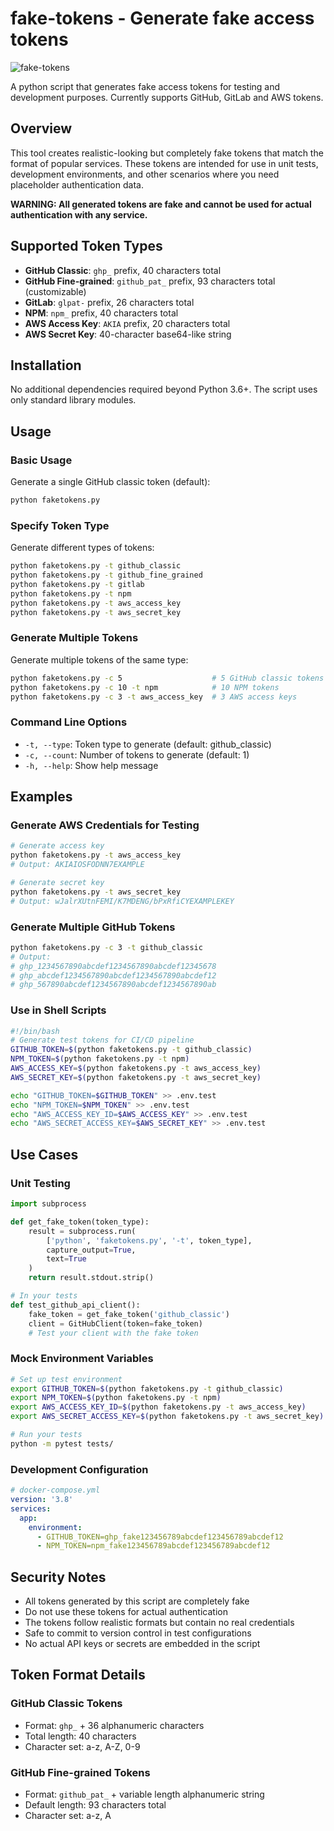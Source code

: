 # fake-tokens - Generate fake access tokens

![fake-tokens](images/faketokens-banner-smaller.png)

A python script that generates fake access tokens for testing and development purposes.  Currently supports GitHub, GitLab and AWS tokens.

## Overview

This tool creates realistic-looking but completely fake tokens that match the format of popular services. These tokens are intended for use in unit tests, development environments, and other scenarios where you need placeholder authentication data.

**WARNING: All generated tokens are fake and cannot be used for actual authentication with any service.**

## Supported Token Types

- **GitHub Classic**: `ghp_` prefix, 40 characters total
- **GitHub Fine-grained**: `github_pat_` prefix, 93 characters total (customizable)
- **GitLab**: `glpat-` prefix, 26 characters total
- **NPM**: `npm_` prefix, 40 characters total
- **AWS Access Key**: `AKIA` prefix, 20 characters total
- **AWS Secret Key**: 40-character base64-like string

## Installation

No additional dependencies required beyond Python 3.6+. The script uses only standard library modules.

## Usage

### Basic Usage

Generate a single GitHub classic token (default):
```bash
python faketokens.py
```

### Specify Token Type

Generate different types of tokens:
```bash
python faketokens.py -t github_classic
python faketokens.py -t github_fine_grained
python faketokens.py -t gitlab
python faketokens.py -t npm
python faketokens.py -t aws_access_key
python faketokens.py -t aws_secret_key
```

### Generate Multiple Tokens

Generate multiple tokens of the same type:
```bash
python faketokens.py -c 5                    # 5 GitHub classic tokens
python faketokens.py -c 10 -t npm            # 10 NPM tokens
python faketokens.py -c 3 -t aws_access_key  # 3 AWS access keys
```

### Command Line Options

- `-t, --type`: Token type to generate (default: github_classic)
- `-c, --count`: Number of tokens to generate (default: 1)
- `-h, --help`: Show help message

## Examples

### Generate AWS Credentials for Testing

```bash
# Generate access key
python faketokens.py -t aws_access_key
# Output: AKIAIOSFODNN7EXAMPLE

# Generate secret key
python faketokens.py -t aws_secret_key
# Output: wJalrXUtnFEMI/K7MDENG/bPxRfiCYEXAMPLEKEY
```

### Generate Multiple GitHub Tokens

```bash
python faketokens.py -c 3 -t github_classic
# Output:
# ghp_1234567890abcdef1234567890abcdef12345678
# ghp_abcdef1234567890abcdef1234567890abcdef12
# ghp_567890abcdef1234567890abcdef1234567890ab
```

### Use in Shell Scripts

```bash
#!/bin/bash
# Generate test tokens for CI/CD pipeline
GITHUB_TOKEN=$(python faketokens.py -t github_classic)
NPM_TOKEN=$(python faketokens.py -t npm)
AWS_ACCESS_KEY=$(python faketokens.py -t aws_access_key)
AWS_SECRET_KEY=$(python faketokens.py -t aws_secret_key)

echo "GITHUB_TOKEN=$GITHUB_TOKEN" >> .env.test
echo "NPM_TOKEN=$NPM_TOKEN" >> .env.test
echo "AWS_ACCESS_KEY_ID=$AWS_ACCESS_KEY" >> .env.test
echo "AWS_SECRET_ACCESS_KEY=$AWS_SECRET_KEY" >> .env.test
```

## Use Cases

### Unit Testing

```python
import subprocess

def get_fake_token(token_type):
    result = subprocess.run(
        ['python', 'faketokens.py', '-t', token_type], 
        capture_output=True, 
        text=True
    )
    return result.stdout.strip()

# In your tests
def test_github_api_client():
    fake_token = get_fake_token('github_classic')
    client = GitHubClient(token=fake_token)
    # Test your client with the fake token
```

### Mock Environment Variables

```bash
# Set up test environment
export GITHUB_TOKEN=$(python faketokens.py -t github_classic)
export NPM_TOKEN=$(python faketokens.py -t npm)
export AWS_ACCESS_KEY_ID=$(python faketokens.py -t aws_access_key)
export AWS_SECRET_ACCESS_KEY=$(python faketokens.py -t aws_secret_key)

# Run your tests
python -m pytest tests/
```

### Development Configuration

```yaml
# docker-compose.yml
version: '3.8'
services:
  app:
    environment:
      - GITHUB_TOKEN=ghp_fake123456789abcdef123456789abcdef12
      - NPM_TOKEN=npm_fake123456789abcdef123456789abcdef12
```

## Security Notes

- All tokens generated by this script are completely fake
- Do not use these tokens for actual authentication
- The tokens follow realistic formats but contain no real credentials
- Safe to commit to version control in test configurations
- No actual API keys or secrets are embedded in the script

## Token Format Details

### GitHub Classic Tokens
- Format: `ghp_` + 36 alphanumeric characters
- Total length: 40 characters
- Character set: a-z, A-Z, 0-9

### GitHub Fine-grained Tokens
- Format: `github_pat_` + variable length alphanumeric string
- Default length: 93 characters total
- Character set: a-z, A
